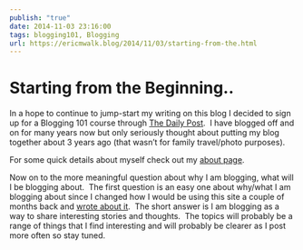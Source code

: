 ```yaml
---
publish: "true"
date: 2014-11-03 23:16:00
tags: blogging101, Blogging
url: https://ericmwalk.blog/2014/11/03/starting-from-the.html
---
```


# Starting from the Beginning..

In a hope to continue to jump-start my writing on this blog I decided to sign up for a Blogging 101 course through <a href="http://dailypost.wordpress.com/">The Daily Post</a>.  I have blogged off and on for many years now but only seriously thought about putting my blog together about 3 years ago (that wasn’t for family travel/photo purposes).

For some quick details about myself check out my <a title="About" href="https://ericmwalk.blog/about/">about page</a>.

Now on to the more meaningful question about why I am blogging, what will I be blogging about.  The first question is an easy one about why/what I am blogging about since I changed how I would be using this site a couple of months back and <a title="Now that’s different" href="https://ericmwalk.blog/2014/10/13/now-thats-different.html">wrote about it</a>.  The short answer is I am blogging as a way to share interesting stories and thoughts.  The topics will probably be a range of things that I find interesting and will probably be clearer as I post more often so stay tuned.
